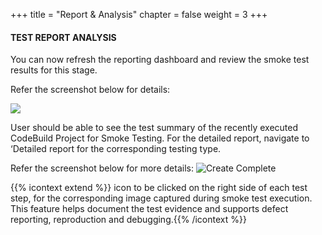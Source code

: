 +++
title = "Report & Analysis"
chapter = false
weight = 3
+++



#### TEST REPORT ANALYSIS

You can now refresh the reporting dashboard and review the smoke test results for this stage. 

Refer the screenshot below for details:

![](/images/module2/module-2_4.png)

User should be able to see the test summary of the recently executed CodeBuild Project for Smoke Testing. For the detailed report, navigate to ‘Detailed report for the corresponding testing type.

Refer the screenshot below for more details:
![Create Complete](/images/module2/module-2_5.png)



{{% icontext extend %}} icon to be clicked on the right side of each test step, for the corresponding image captured during smoke test execution.  This feature helps document the test evidence and supports defect reporting, reproduction and debugging.{{% /icontext %}}





